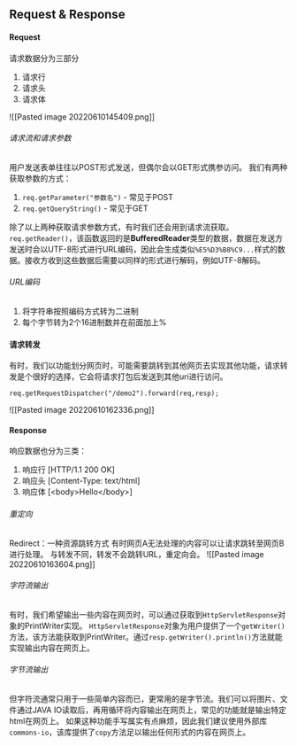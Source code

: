 ## Request & Response

#### Request
请求数据分为三部分
1. 请求行
2. 请求头
3. 请求体

![[Pasted image 20220610145409.png]]

###### 请求流和请求参数
用户发送表单往往以POST形式发送，但偶尔会以GET形式携参访问。
我们有两种获取参数的方式：
1. `req.getParameter("参数名")` - 常见于POST
2. `req.getQueryString()` - 常见于GET

除了以上两种获取请求参数方式，有时我们还会用到请求流获取。
`req.getReader()`，该函数返回的是**BufferedReader**类型的数据，数据在发送方发送时会以UTF-8形式进行URL编码，因此会生成类似`%E5%D3%B8%C9...`样式的数据。接收方收到这些数据后需要以同样的形式进行解码，例如UTF-8解码。
###### URL编码
1. 将字符串按照编码方式转为二进制
2. 每个字节转为2个16进制数并在前面加上%

#### 请求转发
有时，我们以功能划分网页时，可能需要跳转到其他网页去实现其他功能，请求转发是个很好的选择，它会将请求打包后发送到其他uri进行访问。

`req.getRequestDispatcher("/demo2").forward(req,resp);`

![[Pasted image 20220610162336.png]]

#### Response
响应数据也分为三类：
1. 响应行 [HTTP/1.1 200 OK]
2. 响应头 [Content-Type: text/html]
3. 响应体 [\<body>Hello\</body>]

###### 重定向
Redirect：一种资源跳转方式
有时网页A无法处理的内容可以让请求跳转至网页B进行处理。
与转发不同，转发不会跳转URL，重定向会。
![[Pasted image 20220610163604.png]]

###### 字符流输出
有时，我们希望输出一些内容在网页时，可以通过获取到`HttpServletResponse`对象的PrintWriter实现。
`HttpServletResponse`对象为用户提供了一个`getWriter()`方法，该方法能获取到PrintWriter。通过`resp.getWriter().println()`方法就能实现输出内容在网页上。

###### 字节流输出
但字符流通常只用于一些简单内容而已，更常用的是字节流。我们可以将图片、文件通过JAVA IO读取后，再用循环将内容输出在网页上，常见的功能就是输出特定html在网页上。
如果这种功能手写属实有点麻烦，因此我们建议使用外部库`commons-io`，该库提供了`copy`方法足以输出任何形式的内容在网页上。

